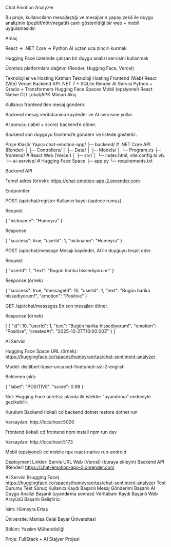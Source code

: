 Chat Emotion Analyzer

Bu proje, kullanıcıların mesajlaştığı ve mesajların yapay zekâ ile duygu analizinin (pozitif/nötr/negatif) canlı gösterildiği bir web + mobil uygulamasıdır.

Amaç

React → .NET Core → Python AI uçtan uca zinciri kurmak

Hugging Face üzerinde çalışan bir duygu analizi servisini kullanmak

Ücretsiz platformlara dağıtım (Render, Hugging Face, Vercel)

Teknolojiler ve Hosting
Katman	Teknoloji	Hosting
Frontend (Web)	React (Vite)	Vercel
Backend API	.NET 7 + SQLite	Render
AI Servisi	Python + Gradio + Transformers	Hugging Face Spaces
Mobil (opsiyonel)	React Native CLI	Lokal/APK
Mimari Akış

Kullanıcı frontend’den mesaj gönderir.

Backend mesajı veritabanına kaydeder ve AI servisine yollar.

AI sonucu (label + score) backend’e döner.

Backend son duyguyu frontend’e gönderir ve listede gösterilir.

Proje Klasör Yapısı
chat-emotion-app/
├─ backend/                # .NET Core API (Render)
│  ├─ Controllers/
│  ├─ Data/
│  ├─ Models/
│  └─ Program.cs
├─ frontend/               # React Web (Vercel)
│  ├─ src/
│  └─ index.html, vite.config.ts vb.
└─ ai-service/             # Hugging Face Space
   ├─ app.py
   └─ requirements.txt

Backend API

Temel adres (örnek):
https://chat-emotion-app-2.onrender.com

Endpointler

POST /api/chat/register
Kullanıcı kaydı (sadece rumuz).

Request

{
  "nickname": "Humeyra"
}


Response

{
  "success": true,
  "userId": 1,
  "nickname": "Humeyra"
}


POST /api/chat/message
Mesajı kaydeder, AI ile duyguyu tespit eder.

Request

{
  "userId": 1,
  "text": "Bugün harika hissediyorum!"
}


Response (örnek)

{
  "success": true,
  "messageId": 10,
  "userId": 1,
  "text": "Bugün harika hissediyorum!",
  "emotion": "Positive"
}


GET /api/chat/messages
En son mesajları döner.

Response (örnek)

[
  {
    "id": 10,
    "userId": 1,
    "text": "Bugün harika hissediyorum!",
    "emotion": "Positive",
    "createdAt": "2025-10-27T10:00:00Z"
  }
]

AI Servisi

Hugging Face Space URL (örnek):
https://huggingface.co/spaces/humeyraertas/chat-sentiment-analyzer

Model: distilbert-base-uncased-finetuned-sst-2-english

Beklenen çıktı:

{
  "label": "POSITIVE",
  "score": 0.98
}


Not: Hugging Face ücretsiz planda ilk istekler “uyandırma” nedeniyle gecikebilir.

Kurulum
Backend (lokal)
cd backend
dotnet restore
dotnet run


Varsayılan: http://localhost:5000

Frontend (lokal)
cd frontend
npm install
npm run dev


Varsayılan: http://localhost:5173

Mobil (opsiyonel)
cd mobile
npx react-native run-android

Deployment Linkleri
Servis	URL
Web (Vercel)	(buraya ekleyin)
Backend API (Render)	https://chat-emotion-app-2.onrender.com

AI Servisi (Hugging Face)	https://huggingface.co/spaces/humeyraertas/chat-sentiment-analyzer
Test Durumu
Test	Sonuç
Kullanıcı Kaydı	Başarılı
Mesaj Gönderimi	Başarılı
AI Duygu Analizi	Başarılı (uyandırma sonrası)
Veritabanı Kaydı	Başarılı
Web Arayüzü	Başarılı
Geliştirici

İsim: Hümeyra Ertaş

Üniversite: Manisa Celal Bayar Üniversitesi

Bölüm: Yazılım Mühendisliği

Proje: FullStack + AI Stajyer Projesi
